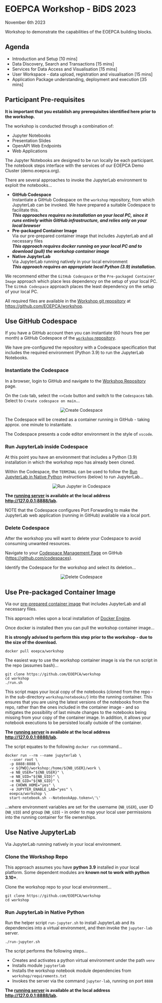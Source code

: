 # EOEPCA Workshop - BiDS 2023

November 6th 2023

Workshop to demonstrate the capabilities of the EOEPCA building blocks.

## Agenda

* Introduction and Setup [10 mins]
* Data Discovery, Search and Transactions [15 mins]
* Services for Data Access and Visualisation [15 mins]
* User Workspace - data upload, registration and visualisation [15 mins]
* Application Package understanding, deployment and execution [35 mins]

## Participant Pre-requisites

**It is important that you establish any prerequisites identified here prior to the workshop.**

The workshop is conducted through a combination of:
* Jupyter Notebooks
* Presentation Slides
* OpenAPI Web Endpoints
* Web Applications

The Jupyter Notebooks are designed to be run locally be each participant. The notebook steps interface with the services of our EOEPCA Demo Cluster (demo.eoepca.org).

There are several approaches to invoke the JupyterLab environment to exploit the notebooks...
* **GitHub Codespace**<br>
  Instantiate a GitHub Codespace on the `workshop` repository, from which JupyterLab can be invoked. We have prepared a suitable Codespace to facilitate this.<br>
  **_This approaches requires no installation on your local PC, since it runs entirely within GitHub infrastructure, and relies only on your local browser_**
* **Pre-packaged Container Image**<br>
  Via our pre-prepared container image that includes JupyterLab and all necessary files<br>
  **_This approach requires docker running on your local PC and to download (pull) the workshop container image_**
* **Native JupyterLab**<br>
  Via JupyterLab running natively in your local environment<br>
  **_This approach requires an appropriate local Python (3.9) installation._**

We recommend either the `GitHub Codespace` or the `Pre-packaged Container Image` approach which place less dependency on the setup of your local PC. The `GitHub Codespace` approach places the least dependency on the setup of your local PC.

All required files are available in the [Workshop git repository](https://github.com/EOEPCA/workshop) at https://github.com/EOEPCA/workshop.

## Use GitHub Codespace

If you have a GitHub account then you can instantiate (60 hours free per month) a GitHub Codespace of the [`workshop` repository](https://github.com/EOEPCA/workshop).

We have pre-configured the repository with a Codespace specification that includes the required environment (Python 3.9) to run the JupyterLab Notebooks.

### Instantiate the Codespace

In a browser, login to GitHub and navigate to the [Workshop Repository](https://github.com/EOEPCA/workshop) page.

On the `Code` tab, select the `<>Code` button and switch to the `Codespaces` tab.<br>
Select to `Create codespace on main`...

<p align="center">
  <img src="./assets/create-codespace.png" alt="Create Codespace" />
</p>

The Codespace will be created as a container running in GitHub - taking approx. one minute to instantiate.

The Codespace presents a code editor environment in the style of `vscode`.

### Run JupyterLab inside Codespace

At this point you have an environment that includes a Python (3.9) installation in which the workshop repo has already been cloned.

Within the Codespace, the `TERMINAL` can be used to follow the [Run JupyterLab in Native Python](#run-jupyterlab-in-native-python) instructions (below) to run JupyterLab...

<p align="center">
  <img src="./assets/run-jupyter-in-codespace.png" alt="Run Jupyter in Codespace" />
</p>

**The [running server](http://127.0.0.1:8888/lab) is available at the local address http://127.0.0.1:8888/lab.**

NOTE that the Codespace configures Port Forwarding to make the JupyterLab web application (running in GitHub) available via a local port.

### Delete Codespace

After the workshop you will want to delete your Codespace to avoid consuming unwanted resources.

Navigate to your [Codespace Management Page](https://github.com/codespaces) on GitHub (https://github.com/codespaces).

Identify the Codespace for the workshop and select its deletion...

<p align="center">
  <img src="./assets/delete-codespace.png" alt="Delete Codespace" />
</p>

## Use Pre-packaged Container Image

Via our [pre-prepared container image](https://hub.docker.com/repository/docker/eoepca/workshop) that includes JupyterLab and all necessary files.

This approach relies upon a local installation of [Docker Engine](https://docs.docker.com/engine/).

Once docker is installed then you can pull the workshop container image...

**It is strongly advised to perform this step prior to the workshop - due to the size of the download.**

```
docker pull eoepca/workshop
```

The easiest way to use the workshop container image is via the run script in the repo (assumes bash)...

```
git clone https://github.com/EOEPCA/workshop
cd workshop
./run.sh
```

This script maps your local copy of the notebooks (cloned from the repo - in the sub-directory `workshop/notebooks/`) into the running container. This ensures that you are using the latest versions of the notebooks from the repo, rather than the ones included in the container image - and so mitigates the possibility of last minute changes to the notebooks being missing from your copy of the container image. In addition, it allows your notebook executions to be persisted locally outside of the container.

**The [running server](http://127.0.0.1:8888/lab) is available at the local address http://127.0.0.1:8888/lab.**

The script equates to the following `docker run` command...

```
docker run --rm --name jupyterlab \
  --user root \
  -p 8888:8888 \
  -v ${PWD}/workshop:/home/${NB_USER}/work \
  -e NB_USER="${NB_USER}" \
  -e NB_UID="${NB_UID}" \
  -e NB_GID="${NB_GID}" \
  -e CHOWN_HOME="yes" \
  -e JUPYTER_ENABLE_LAB="yes" \
  eoepca/workshop \
  start-notebook.sh --NotebookApp.token=\'\'
```

...where environment variables are set for the username (`NB_USER`), user ID (`NB_UID`) and group (`NB_GID`) - in order to map your local user permissions into the running container for file ownerships.

## Use Native JupyterLab

Via JupyterLab running natively in your local environment.

### Clone the Workshop Repo

This approach assumes you have **python 3.9** installed in your local platform. Some dependent modules are **known not to work with python 3.10+**.

Clone the workshop repo to your local environment...

```
git clone https://github.com/EOEPCA/workshop
cd workshop
```

### Run JupyterLab in Native Python

Run the helper script `run-jupyter.sh` to install JupyterLab and its dependencies into a virtual environment, and then invoke the `jupyter-lab` server.

```
./run-jupyter.sh
```

The script performs the following steps...

* Creates and activates a python virtual environment under the path `venv`
* Installs module `jupyterlab`
* Installs the workshop notebook module dependencies from `workshop/requirements.txt`
* Invokes the server via the command `jupyter-lab`, running on port `8888`

**The [running server](http://127.0.0.1:8888/lab) is available at the local address http://127.0.0.1:8888/lab.**
